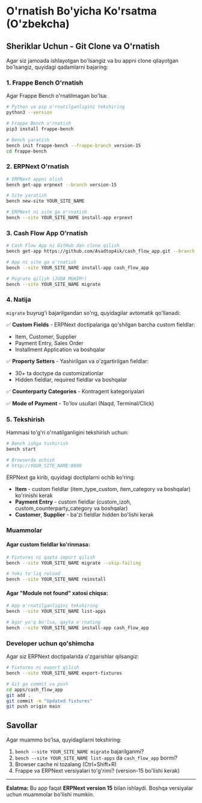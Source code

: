 # O'rnatish Bo'yicha Ko'rsatma (O'zbekcha)

## Sheriklar Uchun - Git Clone va O'rnatish

Agar siz jamoada ishlayotgan bo'lsangiz va bu appni clone qilayotgan bo'lsangiz, quyidagi qadamlarni bajaring:

### 1. Frappe Bench O'rnatish

Agar Frappe Bench o'rnatilmagan bo'lsa:

```bash
# Python va pip o'rnatilganligini tekshiring
python3 --version

# Frappe Bench o'rnatish
pip3 install frappe-bench

# Bench yaratish
bench init frappe-bench --frappe-branch version-15
cd frappe-bench
```

### 2. ERPNext O'rnatish

```bash
# ERPNext appni olish
bench get-app erpnext --branch version-15

# Site yaratish
bench new-site YOUR_SITE_NAME

# ERPNext ni site ga o'rnatish
bench --site YOUR_SITE_NAME install-app erpnext
```

### 3. Cash Flow App O'rnatish

```bash
# Cash Flow App ni GitHub dan clone qilish
bench get-app https://github.com/Asadtop4ik/cash_flow_app.git --branch main

# App ni site ga o'rnatish
bench --site YOUR_SITE_NAME install-app cash_flow_app

# Migrate qilish (JUDA MUHIM!)
bench --site YOUR_SITE_NAME migrate
```

### 4. Natija

`migrate` buyrug'i bajarilgandan so'ng, quyidagilar avtomatik qo'llanadi:

✅ **Custom Fields** - ERPNext doctipalariga qo'shilgan barcha custom fieldlar:
   - Item, Customer, Supplier
   - Payment Entry, Sales Order
   - Installment Application va boshqalar

✅ **Property Setters** - Yashirilgan va o'zgartirilgan fieldlar:
   - 30+ ta doctype da customizationlar
   - Hidden fieldlar, required fieldlar va boshqalar

✅ **Counterparty Categories** - Kontragent kategoriyalari

✅ **Mode of Payment** - To'lov usullari (Naqd, Terminal/Click)

### 5. Tekshirish

Hammasi to'g'ri o'rnatilganligini tekshirish uchun:

```bash
# Bench ishga tushirish
bench start

# Browserda ochish
# http://YOUR_SITE_NAME:8000
```

ERPNext ga kirib, quyidagi doctiplarni ochib ko'ring:
- **Item** - custom fieldlar (item_type_custom, item_category va boshqalar) ko'rinishi kerak
- **Payment Entry** - custom fieldlar (custom_izoh, custom_counterparty_category va boshqalar)
- **Customer**, **Supplier** - ba'zi fieldlar hidden bo'lishi kerak

### Muammolar

#### Agar custom fieldlar ko'rinmasa:

```bash
# Fixtures ni qayta import qilish
bench --site YOUR_SITE_NAME migrate --skip-failing

# Yoki to'liq reload
bench --site YOUR_SITE_NAME reinstall
```

#### Agar "Module not found" xatosi chiqsa:

```bash
# App o'rnatilganligini tekshiring
bench --site YOUR_SITE_NAME list-apps

# Agar yo'q bo'lsa, qayta o'rnating
bench --site YOUR_SITE_NAME install-app cash_flow_app
```

### Developer uchun qo'shimcha

Agar siz ERPNext doctipalarida o'zgarishlar qilsangiz:

```bash
# Fixtures ni export qilish
bench --site YOUR_SITE_NAME export-fixtures

# Git ga commit va push
cd apps/cash_flow_app
git add .
git commit -m "Updated fixtures"
git push origin main
```

## Savollar

Agar muammo bo'lsa, quyidagilarni tekshiring:

1. `bench --site YOUR_SITE_NAME migrate` bajarilganmi?
2. `bench --site YOUR_SITE_NAME list-apps` da `cash_flow_app` bormi?
3. Browser cache ni tozalang (Ctrl+Shift+R)
4. Frappe va ERPNext versiyalari to'g'rimi? (version-15 bo'lishi kerak)

---

**Eslatma:** Bu app faqat **ERPNext version 15** bilan ishlaydi. Boshqa versiyalar uchun muammolar bo'lishi mumkin.
